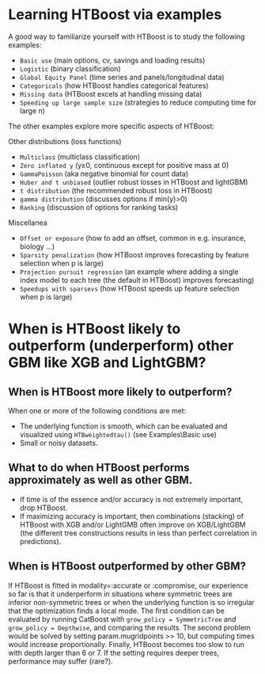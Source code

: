 # Learning HTBoost via examples

A good way to familiarize yourself with HTBoost is to study the following examples:

  * `Basic use` (main options, cv, savings and loading results)
  * `Logistic` (binary classification)
  * `Global Equity Panel` (time series and panels/longitudinal data)
  * `Categoricals` (how HTBoost handles categorical features)
  * `Missing data` (HTBoost excels at handling missing data)
  * `Speeding up large sample size` (strategies to reduce computing time for large n)

The other examples explore more specific aspects of HTBoost: 

Other distributions (loss functions)
  * `Multiclass` (multiclass classification)
  * `Zero inflated y` (y≥0, continuous except for positive mass at 0)
  * `GammaPoisson` (aka negative binomial for count data)  
  * `Huber and t unbiased` (outlier robust losses in HTBoost and lightGBM)
  * `t distribution` (the recommended robust loss in HTBoost)
  * `gamma distribution` (discusses options if min(y)>0)
  * `Ranking` (discussion of options for ranking tasks)
  
Miscellanea

  * `Offset or exposure` (how to add an offset, common in e.g. insurance, biology ...)
  * `Sparsity penalization` (how HTBoost improves forecasting by feature selection when p is large)
  * `Projection pursuit regression` (an example where adding a single index model to each tree (the default in HTBoost) improves forecasting)
  * `Speedups with sparsevs` (how HTBoost speeds up feature selection when p is large)

# When is HTBoost likely to outperform (underperform) other GBM like XGB and LightGBM?

## When is HTBoost more likely to outperform? 

When one or more of the following conditions are met:

  * The underlying function is smooth, which can be evaluated and visualized using `HTBweightedtau()` (see Examples\Basic use)
  * Small or noisy datasets.

## What to do when HTBoost performs approximately as well as other GBM.

  * If time is of the essence and/or accuracy is not extremely important, drop HTBoost.
  * If maximizing accuracy is important, then combinations (stacking) of HTBoost with XGB and/or LightGMB often improve on XGB/LightGBM (the different tree constructions results in less than perfect correlation in predictions).

## When is HTBoost outperformed by other GBM?

If HTBoost is fitted in modality=:accurate or :compromise, our experience so far is that it underperform in situations where symmetric trees are inferior non-symmetric trees or when the underlying function is so irregular that the optimization finds a local mode. The first condition can be evaluated by running CatBoost with `grow_policy = SymmetricTree` and `grow_policy = Depthwise`, and comparing the results. The second problem would be solved by setting param.mugridpoints >> 10, but computing times would increase proportionally. Finally, HTBoost becomes too slow to run with depth larger than 6 or 7. If the setting requires deeper trees, performance may suffer (rare?).  

